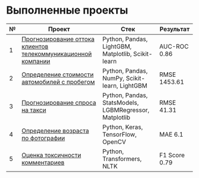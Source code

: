 # Выполненные проекты

| № | Проект | Стек | Результат |
|---|--------|------|-----------|
| 1 | [Прогнозирование оттока клиентов телекоммуникационной компании](https://github.com/aamm163/Yandex_practicum/blob/main/Telecom/Telecom.ipynb) | Python, Pandas, LightGBM, Matplotlib, Scikit-learn | AUC-ROC 0.86 |
| 2 | [Определение стоимости автомобилей с пробегом](https://github.com/aamm163/Yandex_practicum/blob/main/Car_price/Car_price.ipynb) | Python, Pandas, NumPy, Scikit-learn, LightGBM | RMSE 1453.61 |
| 3 | [Прогнозирование спроса на такси](https://github.com/aamm163/Yandex_practicum/blob/main/Taxi/Taxi.ipynb) | Python, Pandas, StatsModels, LGBMRegressor, Matplotlib | RMSE 41.31 |
| 4 | [Определение возраста по фотографии](https://github.com/aamm163/Yandex_practicum/blob/main/Buyers_age/buyers_age.ipynb) | Python, Keras, TensorFlow, OpenCV | MAE 6.1 |
| 5 | [Оценка токсичности комментариев](https://github.com/aamm163/Yandex_practicum/blob/main/Toxic_comm/toxic_comments.ipynb) | Python, Transformers, NLTK | F1 Score 0.79 |

